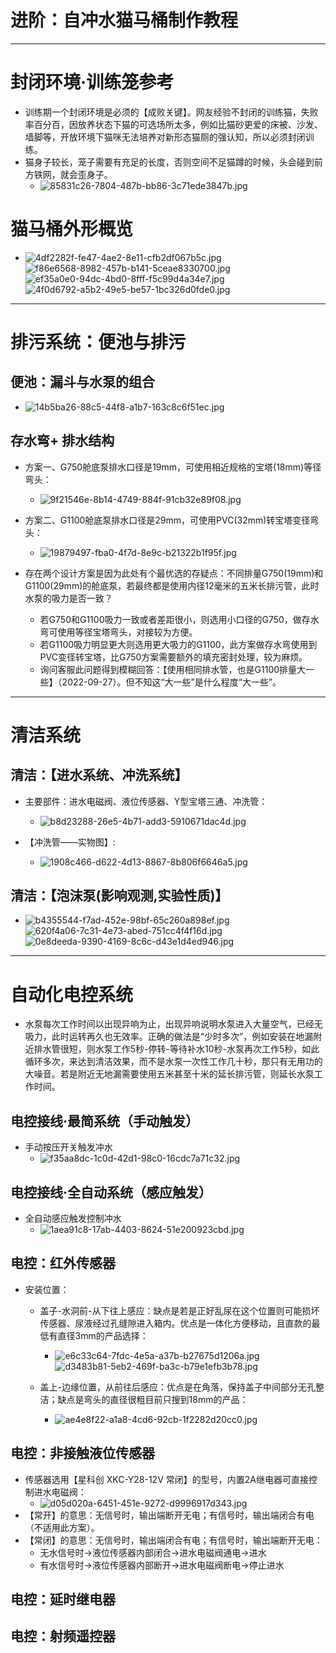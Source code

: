 # 进阶：自冲水猫马桶制作教程
---
# 封闭环境·训练笼参考
* 训练期一个封闭环境是必须的【成败关键】。网友经验不封闭的训练猫，失败率百分百，因放养状态下猫的可选场所太多，例如比猫砂更爱的床被、沙发、墙脚等，开放环境下猫咪无法培养对新形态猫厕的强认知，所以必须封闭训练。
* 猫身子较长，笼子需要有充足的长度，否则空间不足猫蹲的时候，头会碰到前方铁网，就会歪身子。
    * ![85831c26-7804-487b-bb86-3c71ede3847b.jpg](自冲水猫马桶制作教程_files/85831c26-7804-487b-bb86-3c71ede3847b.jpg)


# 猫马桶外形概览
 * ![4df2282f-fe47-4ae2-8e11-cfb2df067b5c.jpg](自冲水猫马桶制作教程_files/4df2282f-fe47-4ae2-8e11-cfb2df067b5c.jpg) ![f86e6568-8982-457b-b141-5ceae8330700.jpg](自冲水猫马桶制作教程_files/f86e6568-8982-457b-b141-5ceae8330700.jpg)![ef35a0e0-94dc-4bd0-8fff-f5c99d4a34e7.jpg](自冲水猫马桶制作教程_files/ef35a0e0-94dc-4bd0-8fff-f5c99d4a34e7.jpg)![4f0d6792-a5b2-49e5-be57-1bc326d0fde0.jpg](自冲水猫马桶制作教程_files/4f0d6792-a5b2-49e5-be57-1bc326d0fde0.jpg)



---
# 排污系统：便池与排污
## 便池：漏斗与水泵的组合
* ![14b5ba26-88c5-44f8-a1b7-163c8c6f51ec.jpg](自冲水猫马桶制作教程_files/14b5ba26-88c5-44f8-a1b7-163c8c6f51ec.jpg)


## 存水弯+ 排水结构

* 方案一、G750舱底泵排水口径是19mm，可使用相近规格的宝塔(18mm)等径弯头：
    * ![9f21546e-8b14-4749-884f-91cb32e89f08.jpg](自冲水猫马桶制作教程_files/9f21546e-8b14-4749-884f-91cb32e89f08.jpg)

* 方案二、G1100舱底泵排水口径是29mm，可使用PVC(32mm)转宝塔变径弯头：
    * ![19879497-fba0-4f7d-8e9c-b21322b1f95f.jpg](自冲水猫马桶制作教程_files/19879497-fba0-4f7d-8e9c-b21322b1f95f.jpg)

* 存在两个设计方案是因为此处有个最优选的存疑点：不同排量G750(19mm)和G1100(29mm)的舱底泵，若最终都是使用内径12毫米的五米长排污管，此时水泵的吸力是否一致？
    * 若G750和G1100吸力一致或者差距很小，则选用小口径的G750，做存水弯可使用等径宝塔弯头，对接较为方便。
    * 若G1100吸力明显更大则选用更大吸力的G1100，此方案做存水弯使用到PVC变径转宝塔，比G750方案需要额外的填充密封处理，较为麻烦。
    * 询问客服此问题得到模糊回答：【使用相同排水管，也是G1100排量大一些】（2022-09-27）。但不知这“大一些”是什么程度“大一些”。


---
# 清洁系统
## 清洁：【进水系统、冲洗系统】
* 主要部件：进水电磁阀、液位传感器、Y型宝塔三通、冲洗管：
    * ![b8d23288-26e5-4b71-add3-5910671dac4d.jpg](自冲水猫马桶制作教程_files/b8d23288-26e5-4b71-add3-5910671dac4d.jpg)



* 【冲洗管——实物图】: 
    * ![1908c466-d622-4d13-8867-8b806f6646a5.jpg](自冲水猫马桶制作教程_files/1908c466-d622-4d13-8867-8b806f6646a5.jpg)

## 清洁：【泡沫泵(影响观测,实验性质)】
* ![b4355544-f7ad-452e-98bf-65c260a898ef.jpg](自冲水猫马桶制作教程_files/b4355544-f7ad-452e-98bf-65c260a898ef.jpg) ![620f4a06-7c31-4e73-abed-751cc4f4f16d.jpg](自冲水猫马桶制作教程_files/620f4a06-7c31-4e73-abed-751cc4f4f16d.jpg) ![0e8deeda-9390-4169-8c6c-d43e1d4ed946.jpg](自冲水猫马桶制作教程_files/0e8deeda-9390-4169-8c6c-d43e1d4ed946.jpg)




---
# 自动化电控系统
* 水泵每次工作时间以出现异响为止，出现异响说明水泵进入大量空气，已经无吸力，此时运转再久也无效率。正确的做法是“少时多次”，例如安装在地漏附近排水管很短，则水泵工作5秒-停转-等待补水10秒-水泵再次工作5秒，如此循环多次，来达到清洁效果，而不是水泵一次性工作几十秒，那只有无用功的大噪音。若是附近无地漏需要使用五米甚至十米的延长排污管，则延长水泵工作时间。
## 电控接线·最简系统（手动触发）
* 手动按压开关触发冲水
    * ![f35aa8dc-1c0d-42d1-98c0-16cdc7a71c32.jpg](自冲水猫马桶制作教程_files/f35aa8dc-1c0d-42d1-98c0-16cdc7a71c32.jpg)






## 电控接线·全自动系统（感应触发）
* 全自动感应触发控制冲水
     * ![1aea91c8-17ab-4403-8624-51e200923cbd.jpg](自冲水猫马桶制作教程_files/1aea91c8-17ab-4403-8624-51e200923cbd.jpg)


## 电控：红外传感器
* 安装位置：
    * 盖子-水洞前-从下往上感应：缺点是若是正好乱尿在这个位置则可能损坏传感器、尿液经过孔缝隙进入箱内。优点是一体化方便移动，且直款的最低有直径3mm的产品选择：
        * ![e6c33c64-7fdc-4e5a-a37b-b27675d1206a.jpg](自冲水猫马桶制作教程_files/e6c33c64-7fdc-4e5a-a37b-b27675d1206a.jpg)![d3483b81-5eb2-469f-ba3c-b79e1efb3b78.jpg](自冲水猫马桶制作教程_files/d3483b81-5eb2-469f-ba3c-b79e1efb3b78.jpg)
    
    * 盖上-边缘位置，从前往后感应：优点是在角落，保持盖子中间部分无孔整洁；缺点是弯头的直径很粗目前只搜到18mm的产品：
        * ![ae4e8f22-a1a8-4cd6-92cb-1f2282d20cc0.jpg](自冲水猫马桶制作教程_files/ae4e8f22-a1a8-4cd6-92cb-1f2282d20cc0.jpg)
## 电控：非接触液位传感器
* 传感器选用【星科创 XKC-Y28-12V 常闭】的型号，内置2A继电器可直接控制进水电磁阀：
    * ![d05d020a-6451-451e-9272-d9996917d343.jpg](自冲水猫马桶制作教程_files/d05d020a-6451-451e-9272-d9996917d343.jpg)
* 【常开】的意思：无信号时，输出端断开无电；有信号时，输出端闭合有电（不适用此方案）。
* 【常闭】的意思：无信号时，输出端闭合有电；有信号时，输出端断开无电：
    * 无水信号时→液位传感器内部闭合→进水电磁阀通电→进水
    * 有水信号时→液位传感器内部断开→进水电磁阀断电→停止进水
## 电控：延时继电器
## 电控：射频遥控器



